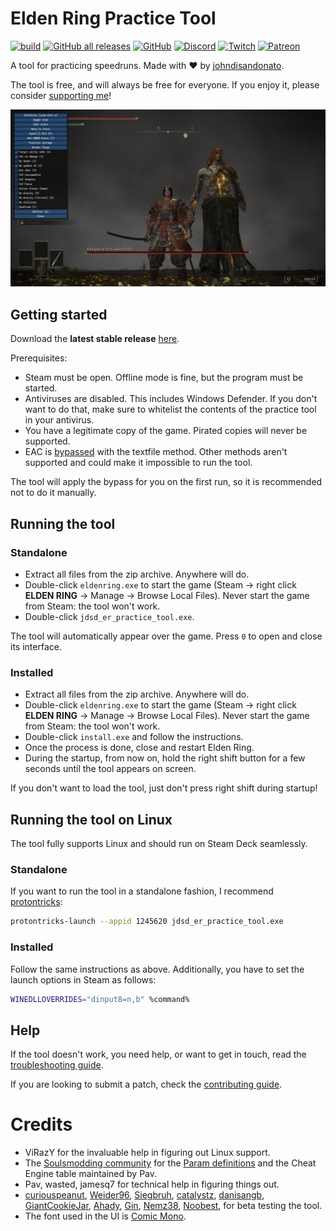 # Elden Ring Practice Tool

[![build](https://github.com/veeenu/eldenring-practice-tool/actions/workflows/build.yml/badge.svg)](https://github.com/veeenu/eldenring-practice-tool/actions)
[![GitHub all releases](https://img.shields.io/github/downloads/veeenu/eldenring-practice-tool/total)](https://github.com/veeenu/eldenring-practice-tool/releases/latest)
[![GitHub](https://img.shields.io/github/license/veeenu/eldenring-practice-tool)](https://github.com/veeenu/eldenring-practice-tool/blob/main/LICENSE) 
[![Discord](https://img.shields.io/discord/267623298647457802)](https://discord.gg/jhF3jTTCUs)
[![Twitch](https://img.shields.io/twitch/status/johndisandonato?style=social)](https://twitch.tv/johndisandonato)
[![Patreon](https://img.shields.io/badge/Support_me-Patreon-orange)](https://www.patreon.com/johndisandonato)

A tool for practicing speedruns. Made with ❤️ by [johndisandonato](https://twitch.tv/johndisandonato).

The tool is free, and will always be free for everyone. If you enjoy it, please consider 
[supporting me](https://www.patreon.com/johndisandonato)!

![Screenshot](lib/data/screenshot.jpg)

## Getting started

Download the **latest stable release** [here](https://github.com/veeenu/eldenring-practice-tool/releases/latest).

Prerequisites:

- Steam must be open. Offline mode is fine, but the program must be started.
- Antiviruses are disabled. This includes Windows Defender. If you don't want to do that, make sure to whitelist the contents of the practice tool in your antivirus.
- You have a legitimate copy of the game. Pirated copies will never be supported.
- EAC is [bypassed](https://soulsspeedruns.com/eldenring/eac-bypass/) with the textfile method.
Other methods aren't supported and could make it impossible to run the tool.

The tool will apply the bypass for you on the first run, so it is recommended not to do it
manually.

## Running the tool

### Standalone

- Extract all files from the zip archive. Anywhere will do.
- Double-click `eldenring.exe` to start the game (Steam → right click **ELDEN
  RING** → Manage → Browse Local Files). Never start the game from Steam: the tool won't work.
- Double-click `jdsd_er_practice_tool.exe`.

The tool will automatically appear over the game. Press `0` to open and close its interface.

### Installed

- Extract all files from the zip archive. Anywhere will do.
- Double-click `eldenring.exe` to start the game (Steam → right click **ELDEN
  RING** → Manage → Browse Local Files). Never start the game from Steam: the tool won't work.
- Double-click `install.exe` and follow the instructions.
- Once the process is done, close and restart Elden Ring.
- During the startup, from now on, hold the right shift button for a few seconds until 
  the tool appears on screen.

If you don't want to load the tool, just don't press right shift during startup!

## Running the tool on Linux

The tool fully supports Linux and should run on Steam Deck seamlessly.

### Standalone

If you want to run the tool in a standalone fashion, I recommend [protontricks](https://github.com/Matoking/protontricks):

```sh
protontricks-launch --appid 1245620 jdsd_er_practice_tool.exe
```

### Installed

Follow the same instructions as above. Additionally, you have to set the launch options in Steam as follows:

```sh
WINEDLLOVERRIDES="dinput8=n,b" %command%
```

## Help

If the tool doesn't work, you need help, or want to get in touch, read the [troubleshooting guide](TROUBLESHOOTING.md).

If you are looking to submit a patch, check the [contributing guide](CONTRIBUTING.md).

# Credits

- ViRazY for the invaluable help in figuring out Linux support.
- The [Soulsmodding community](http://soulsmodding.wikidot.com/) for the
  [Param definitions](https://github.com/soulsmods/Paramdex) and the
  Cheat Engine table maintained by Pav.
- Pav, wasted, jamesq7 for technical help in figuring things out.
- [curiouspeanut](https://twitch.tv/curiouspeanut), [Weider96](https://twitch.tv/weider96),
  [Siegbruh](https://twitch.tv/siegbruh), [catalystz](https://twitch.tv/catalystz),
  [danisangb](https://twitch.tv/danisangb), [GiantCookieJar](https://twitch.tv/GiantCookieJar),
  [Ahady](https://twitch.tv/ahady), [Gin](https://twitch.tv/g1nnz),
  [Nemz38](https://twitch.tv/nemz38), [Noobest](https://twitch.tv/noobest),
  for beta testing the tool.
- The font used in the UI is [Comic Mono](https://github.com/dtinth/comic-mono-font).

